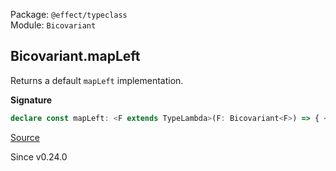 Package: `@effect/typeclass`<br />
Module: `Bicovariant`<br />

## Bicovariant.mapLeft

Returns a default `mapLeft` implementation.

**Signature**

```ts
declare const mapLeft: <F extends TypeLambda>(F: Bicovariant<F>) => { <E, G>(f: (e: E) => G): <R, O, A>(self: Kind<F, R, O, E, A>) => Kind<F, R, O, G, A>; <R, O, E, A, G>(self: Kind<F, R, O, E, A>, f: (e: E) => G): Kind<F, R, O, G, A>; }
```

[Source](https://github.com/Effect-TS/effect/tree/main/packages/typeclass/src/Bicovariant.ts#L46)

Since v0.24.0